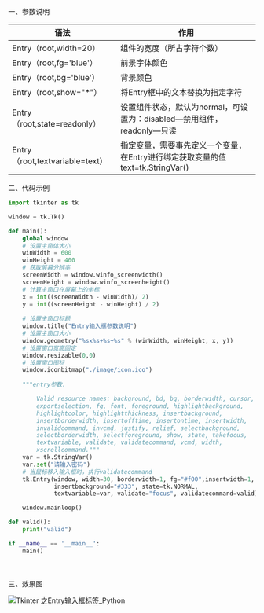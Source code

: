 一、参数说明

| 语法                            | 作用                                                         |
| ------------------------------- | ------------------------------------------------------------ |
| Entry（root,width=20）          | 组件的宽度（所占字符个数）                                   |
| Entry（root,fg='blue'）         | 前景字体颜色                                                 |
| Entry（root,bg='blue'）         | 背景颜色                                                     |
| Entry（root,show="*"）          | 将Entry框中的文本替换为指定字符                              |
| Entry（root,state=readonly）    | 设置组件状态，默认为normal，可设置为：disabled—禁用组件，readonly—只读 |
| Entry（root,textvariable=text） | 指定变量，需要事先定义一个变量，在Entry进行绑定获取变量的值 text=tk.StringVar() |

二、代码示例

```python
import tkinter as tk

window = tk.Tk()

def main():
    global window
    # 设置主窗体大小
    winWidth = 600
    winHeight = 400
    # 获取屏幕分辨率
    screenWidth = window.winfo_screenwidth()
    screenHeight = window.winfo_screenheight()
    # 计算主窗口在屏幕上的坐标
    x = int((screenWidth - winWidth)/ 2)
    y = int((screenHeight - winHeight) / 2)
    
    # 设置主窗口标题
    window.title("Entry输入框参数说明")
    # 设置主窗口大小
    window.geometry("%sx%s+%s+%s" % (winWidth, winHeight, x, y))
    # 设置窗口宽高固定
    window.resizable(0,0)
    # 设置窗口图标
    window.iconbitmap("./image/icon.ico")
    
    """entry参数.

        Valid resource names: background, bd, bg, borderwidth, cursor,
        exportselection, fg, font, foreground, highlightbackground,
        highlightcolor, highlightthickness, insertbackground,
        insertborderwidth, insertofftime, insertontime, insertwidth,
        invalidcommand, invcmd, justify, relief, selectbackground,
        selectborderwidth, selectforeground, show, state, takefocus,
        textvariable, validate, validatecommand, vcmd, width,
        xscrollcommand."""
    var = tk.StringVar()
    var.set("请输入密码")
    # 当鼠标移入输入框时，执行validatecommand
    tk.Entry(window, width=30, borderwidth=1, fg="#f00",insertwidth=1,
             insertbackground="#333", state=tk.NORMAL,
             textvariable=var, validate="focus", validatecommand=valid).pack()

    window.mainloop()

def valid():
    print("valid")

if __name__ == '__main__':
    main()
```





　　

三、效果图

![Tkinter 之Entry输入框标签_Python](https://s3.51cto.com/images/blog/202107/21/fda83c73aa4e4f3c42347d457d498afd.png?x-oss-process=image/watermark,size_16,text_QDUxQ1RP5Y2a5a6i,color_FFFFFF,t_100,g_se,x_10,y_10,shadow_90,type_ZmFuZ3poZW5naGVpdGk=)

 